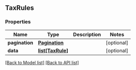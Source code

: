 ## TaxRules

### Properties
Name | Type | Description | Notes
------------ | ------------- | ------------- | -------------
**pagination** | [**Pagination**](#Pagination) |  | [optional] 
**data** | [**list[TaxRule]**](#TaxRule) |  | [optional] 

[[Back to Model list]](#documentation-for-models) [[Back to API list]](#documentation-for-api-endpoints)



